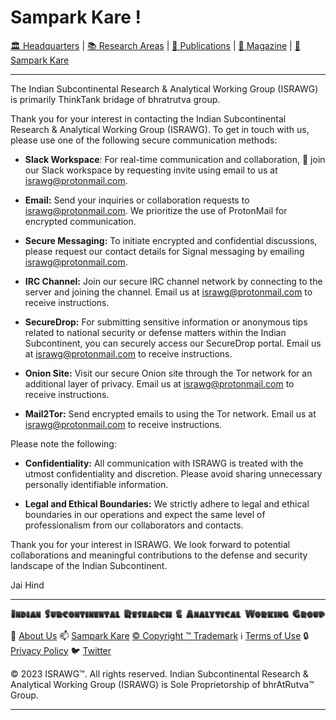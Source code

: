 # **Sampark Kare !**

[🏛️ Headquarters](../home.md) | [📚 Research Areas](research.md) | [📝 Publications](../publication/publications.md) | [📰 Magazine](../magazine/magazine.md) | [📮 Sampark Kare](sampark.md)

___

The Indian Subcontinental Research & Analytical Working Group (ISRAWG) is primarily ThinkTank bridage of bhratrutva group.

Thank you for your interest in contacting the Indian Subcontinental Research & Analytical Working Group (ISRAWG). To get in touch with us, please use one of the following secure communication methods:

- **Slack Workspace**: For real-time communication and collaboration, 💬 join our Slack workspace by requesting invite using email to us at [israwg@protonmail.com](mailto:israwg@protonmail.com).

- **Email:** Send your inquiries or collaboration requests to [israwg@protonmail.com](mailto:israwg@protonmail.com). We prioritize the use of ProtonMail for encrypted communication.

- **Secure Messaging:** To initiate encrypted and confidential discussions, please request our contact details for Signal messaging by emailing [israwg@protonmail.com](mailto:israwg@protonmail.com).

- **IRC Channel:** Join our secure IRC channel network by connecting to the server and joining the channel. Email us at [israwg@protonmail.com](mailto:israwg@protonmail.com) to receive instructions.

- **SecureDrop:** For submitting sensitive information or anonymous tips related to national security or defense matters within the Indian Subcontinent, you can securely access our SecureDrop portal. Email us at [israwg@protonmail.com](mailto:israwg@protonmail.com) to receive instructions.

- **Onion Site:** Visit our secure Onion site through the Tor network for an additional layer of privacy. Email us at [israwg@protonmail.com](mailto:israwg@protonmail.com) to receive instructions.

- **Mail2Tor:** Send encrypted emails to using the Tor network. Email us at [israwg@protonmail.com](mailto:israwg@protonmail.com) to receive instructions.

Please note the following:

- **Confidentiality:** All communication with ISRAWG is treated with the utmost confidentiality and discretion. Please avoid sharing unnecessary personally identifiable information.

- **Legal and Ethical Boundaries:** We strictly adhere to legal and ethical boundaries in our operations and expect the same level of professionalism from our collaborators and contacts.

Thank you for your interest in ISRAWG. We look forward to potential collaborations and meaningful contributions to the defense and security landscape of the Indian Subcontinent.

Jai Hind

___

![Indian Subcontinental Research & Analytical Working Group (ISRAWG)](../israwg_logo.png)

📝 [About Us](about.md) 📫 [Sampark Kare](sampark.md) [© Copyright ™️ Trademark](copyright&trademark.md) ℹ️ [Terms of Use](termsofuse.md) 🔒 [Privacy Policy](privacy&policy.md) 🐦 [Twitter](https://twitter.com/israwg_)

© 2023 ISRAWG™️. All rights reserved.
Indian Subcontinental Research & Analytical Working Group (ISRAWG) is Sole Proprietorship of bhrAtRutva™️ Group.

___
